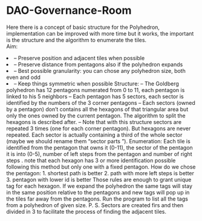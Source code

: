 # DAO-Governance-Room
Here there is a concept of basic structure for the Polyhedron, implementation can be improved with more time but it works, the important is the structure and the algorithm to enumerate the tiles.
<br>Aim:
<li> –	Preserve position and adjacent tiles when possible
<li> –	Preserve distance from pentagons also if the polyhedron expands
<li>–	Best possible granularity: you can chose any polyhedron size, both even and odd
<li> –	Keep things symmetric when possible
Structure:
–	The Goldberg polyhedron has 12 pentagons numerated from 0 to 11, each pentagon is linked to his 5 neighbors
–	Each pentagon has 5 sectors, each sector is identified by the numbers of the 3 corner pentagons
–	Each sectors (owned by a pentagon) don’t contains all the hexagons of that triangular area but only the ones owned by the current pentagon. The algorithm to split the hexagons is described after.
–	Note that with this structure sectors are repeated 3 times (one for each corner pentagon). But hexagons are never repeated. Each sector is actually containing a third of the whole sector (maybe we should rename them “sector parts ”).
Enumeration:
Each tile is identified from the pentagon that owns it (0-11), the sector of the pentagon it is into (0-5), number of left steps from the pentagon and number of right steps .
note that each hexagon has 3 or more identification possible following this method but only one with a fixed pentagon.
How do we chose the pentagon:
1.	shortest path is better
2.	path with more left steps is better
3.	pentagon with lower id is better
Those rules are enough to grant unique tag for each hexagon. If we expand the polyhedron the same tags will stay in the same position relative to the pentagons and new tags will pop up in the tiles far away from the pentagons.
Run the program to list all the tags from a polyhedron of given size.
P. S. Sectors are created firs and then divided in 3 to facilitate the process of finding the adjacent tiles.
